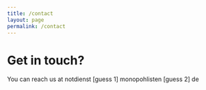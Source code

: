 ```yaml
---
title: /contact
layout: page
permalink: /contact
---
```


# Get in touch?

You can reach us at notdienst [guess 1] monopohlisten [guess 2] de
